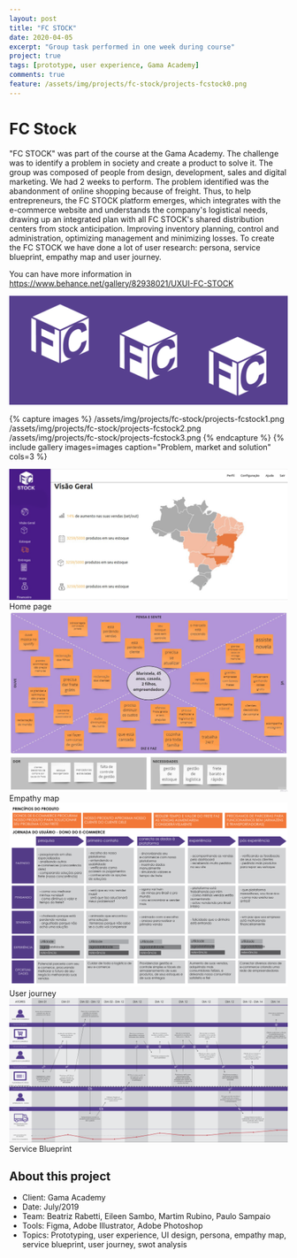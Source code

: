 ```yaml
---
layout: post
title: "FC STOCK"
date: 2020-04-05
excerpt: "Group task performed in one week during course"
project: true
tags: [prototype, user experience, Gama Academy]
comments: true
feature: /assets/img/projects/fc-stock/projects-fcstock0.png
---
```


# FC Stock

"FC STOCK" was part of the course at the Gama Academy. The challenge was to identify a problem in society and create a product to solve it. The group was composed of people from design, development, sales and digital marketing. We had 2 weeks to perform. The problem identified was the abandonment of online shopping because of freight. Thus, to help entrepreneurs, the FC STOCK platform emerges, which integrates with the e-commerce website and understands the company's logistical needs, drawing up an integrated plan with all FC STOCK's shared distribution centers from stock anticipation. Improving inventory planning, control and administration, optimizing management and minimizing losses. To create the FC STOCK we have done a lot of user research: persona, service blueprint, empathy map and user journey.

You can have more information in https://www.behance.net/gallery/82938021/UXUI-FC-STOCK

![Moon Homepage](/assets/img/projects/fc-stock/projects-fcstock.png) 

{% capture images %}
	/assets/img/projects/fc-stock/projects-fcstock1.png
	/assets/img/projects/fc-stock/projects-fcstock2.png
	/assets/img/projects/fc-stock/projects-fcstock3.png
{% endcapture %}
{% include gallery images=images caption="Problem, market and solution" cols=3 %}

![Moon Homepage](/assets/img/projects/fc-stock/projects-fcstock4.png) 
Home page
![Moon Homepage](/assets/img/projects/fc-stock/projects-fcstock5.jpg) 
Empathy map
![Moon Homepage](/assets/img/projects/fc-stock/projects-fcstock6.png) 
User journey
![Moon Homepage](/assets/img/projects/fc-stock/projects-fcstock7.png) 
Service Blueprint

## About this project
* Client: Gama Academy
* Date: July/2019
* Team: Beatriz Rabetti, Eileen Sambo, Martim Rubino, Paulo Sampaio
* Tools: Figma, Adobe Illustrator, Adobe Photoshop
* Topics: Prototyping, user experience, UI design, persona, empathy map, service blueprint, user journey, swot analysis
